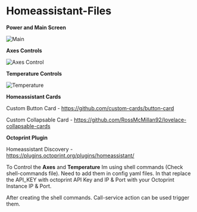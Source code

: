 # Homeassistant-Files


**Power and Main Screen**

![Main](https://user-images.githubusercontent.com/15265803/150678709-3b72f2c4-2636-45b1-af10-391b4b32ba9c.jpg)


**Axes Controls**

![Axes Control](https://user-images.githubusercontent.com/15265803/150678873-0cb426de-4faa-4bf3-bec4-975291ebdfa0.jpg)


**Temperature Controls**

![Temperature](https://user-images.githubusercontent.com/15265803/150678879-574dca58-c563-45bc-90ad-e5f923e83bde.jpg)


**Homeassistant Cards**

Custom Button Card - https://github.com/custom-cards/button-card

Custom Collapsable Card - https://github.com/RossMcMillan92/lovelace-collapsable-cards

**Octoprint Plugin**

Homeassistant Discovery - https://plugins.octoprint.org/plugins/homeassistant/

To Control the **Axes** and **Temperature** Im using shell commands (Check shell-commands file). Need to add them in config yaml files. 
In that replace the API_KEY with octoprint API Key and IP & Port with your Octoprint Instance IP & Port.

After creating the shell commands. Call-service action can be used trigger them.




